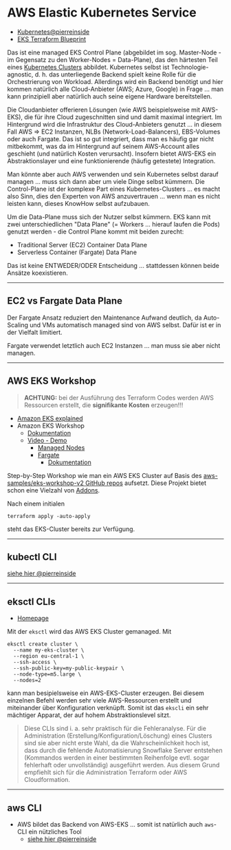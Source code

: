 # AWS Elastic Kubernetes Service

* [Kubernetes@pierreinside](kubernetes.md)
* [EKS Terraform Blueprint](https://aws-ia.github.io/terraform-aws-eks-blueprints/latest/)

Das ist eine managed EKS Control Plane (abgebildet im sog. Master-Node - im Gegensatz zu den Worker-Nodes = Data-Plane), das den härtesten Teil eines [Kubernetes Clusters](kubernetes.md) abbildet. Kubernetes selbst ist Technologie-agnostic, d. h. das unterliegende Backend spielt keine Rolle für die Orchestrierung von Workload. Allerdings wird ein Backend benötigt und hier kommen natürlich alle Cloud-Anbieter (AWS; Azure, Google) in Frage ... man kann prinzipiell aber natürlich auch seine eigene Hardware bereitstellen.

Die Cloudanbieter offerieren Lösungen (wie AWS beispielsweise mit AWS-EKS), die für ihre Cloud zugeschnitten sind und damit maximal integriert. Im Hintergrund wird die Infrastruktur des Cloud-Anbieters genutzt ... in diesem Fall AWS => EC2 Instanzen, NLBs (Network-Load-Balancers), EBS-Volumes oder auch Fargate. Das ist so gut integriert, dass man es häufig gar nicht mitbekommt, was da im Hintergrund auf seinem AWS-Account alles geschieht (und natürlich Kosten verursacht). Insofern bietet AWS-EKS ein Abstraktionslayer und eine funktionierende (häufig getestete) Integration.

Man könnte aber auch AWS verwenden und sein Kubernetes selbst darauf managen ... muss sich dann aber um viele Dinge selbst kümmern. Die Control-Plane ist der komplexe Part eines Kubernetes-Clusters ... es macht also Sinn, dies den Experten von AWS anzuvertrauen ... wenn man es nicht leisten kann, dieses KnowHow selbst aufzubauen.

Um die Data-Plane muss sich der Nutzer selbst kümmern. EKS kann mit zwei unterschiedlichen "Data Plane" (= Workers ... hierauf laufen die Pods) genutzt werden - die Control Plane kommt mit beiden zurecht:

* Traditional Server (EC2) Container Data Plane
* Serverless Container (Fargate) Data Plane

Das ist keine ENTWEDER/ODER Entscheidung ... stattdessen können beide Ansätze koexistieren.

---

## EC2 vs Fargate Data Plane

Der Fargate Ansatz reduziert den Maintenance Aufwand deutlich, da Auto-Scaling und VMs automatisch managed sind von AWS selbst. Dafür ist er in der Vielfalt limitiert.

Fargate verwendet letztlich auch EC2 Instanzen ... man muss sie aber nicht managen.

---

## AWS EKS Workshop

> **ACHTUNG:** bei der Ausführung des Terraform Codes werden AWS Ressourcen erstellt, die **signifikante Kosten** erzeugen!!!

* [Amazon EKS explained](https://www.eksworkshop.com/docs/introduction)
* Amazon EKS Workshop
  * [Dokumentation](https://www.eksworkshop.com/docs/introduction)
  * [Video - Demo](https://www.youtube.com/watch?v=_TFk5jQr2lk)
    * [Managed Nodes](https://youtu.be/_TFk5jQr2lk?t=1171)
    * [Fargate](https://youtu.be/_TFk5jQr2lk?t=2993)
      * [Dokumentation](https://www.eksworkshop.com/docs/fundamentals/fargate/)

Step-by-Step Workshop wie man ein AWS EKS Cluster auf Basis des [aws-samples/eks-workshop-v2 GitHub repos](https://github.com/aws-samples/eks-workshop-v2) aufsetzt. Diese Projekt bietet schon eine Vielzahl von [Addons](https://github.com/aws-samples/eks-workshop-v2/blob/main/terraform/modules/cluster/addons.tf#L25).

Nach einem initialen

```
terraform apply -auto-apply
```

steht das EKS-Cluster bereits zur Verfügung.

---

## kubectl CLI

[siehe hier @pierreinside](kubernetes.md)

---

## eksctl CLIs

* [Homepage](https://eksctl.io/)

Mit der `eksctl` wird das AWS EKS Cluster gemanaged. Mit

```
eksctl create cluster \
  --name my-eks-cluster \
  --region eu-central-1 \
  --ssh-access \
  --ssh-public-key=my-public-keypair \
  --node-type=m5.large \
  --nodes=2
```

kann man besipielsweise ein AWS-EKS-Cluster erzeugen. Bei diesem einzelnen Befehl werden sehr viele AWS-Ressourcen erstellt und miteinander über Konfiguration verknüpft. Somit ist das `ekscli` ein sehr mächtiger Apparat, der auf hohem Abstraktionslevel sitzt. 

> Diese CLIs sind i. a. sehr praktisch für die Fehleranalyse. Für die Administration (Erstellung/Konfiguration/Löschung) eines Clusters sind sie aber nicht erste Wahl, da die Wahrscheinlichkeit hoch ist, dass durch die fehlende Automatisierung Snowflake Server entstehen (Kommandos werden in einer bestimmten Reihenfolge evtl. sogar fehlerhaft oder unvollständig) ausgeführt werden. Aus diesem Grund empfiehlt sich für die Administration Terraform oder AWS Cloudformation.

---

## aws CLI

* AWS bildet das Backend von AWS-EKS ... somit ist natürlich auch `aws`-CLI ein nützliches Tool
  * [siehe hier @pierreinside](aws.md)
